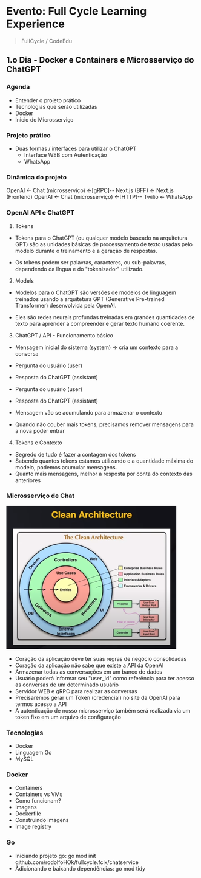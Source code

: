 # Evento: Full Cycle Learning Experience

> FullCycle / CodeEdu

## 1.o Dia - Docker e Containers e Microsserviço do ChatGPT

### Agenda

- Entender o projeto prático
- Tecnologias que serão utilizadas
- Docker
- Inicio do Microsserviço

### Projeto prático

- Duas formas / interfaces para utilizar o ChatGPT
  - Interface WEB com Autenticação
  - WhatsApp

### Dinâmica do projeto

OpenAI <- Chat (microsserviço) <-[gRPC]-- Next.js (BFF) <- Next.js (Frontend)
OpenAI <- Chat (microsserviço) <-[HTTP]-- Twilio <- WhatsApp

### OpenAI API e ChatGPT

1. Tokens

- Tokens para o ChatGPT (ou qualquer modelo baseado na arquitetura GPT) são as unidades básicas de processamento de texto usadas pelo modelo durante o treinamento e a geração de respostas.

- Os tokens podem ser palavras, caracteres, ou sub-palavras, dependendo da língua e do "tokenizador" utilizado.

2. Models

- Modelos para o ChatGPT são versões de modelos de linguagem treinados usando a arquitetura GPT (Generative Pre-trained Transformer) desenvolvida pela OpenAI.

- Eles são redes neurais profundas treinadas em grandes quantidades de texto para aprender a compreender e gerar texto humano coerente.

3. ChatGPT / API - Funcionamento básico

- Mensagem inicial do sistema (system) -> cria um contexto para a conversa
- Pergunta do usuário (user)
- Resposta do ChatGPT (assistant)
- Pergunta do usuário (user)
- Resposta do ChatGPT (assistant)

- Mensagem vão se acumulando para armazenar o contexto
- Quando não couber mais tokens, precisamos remover mensagens para a nova poder entrar

4. Tokens e Contexto

- Segredo de tudo é fazer a contagem dos tokens
- Sabendo quantos tokens estamos utilizando e a quantidade máxima do modelo, podemos acumular mensagens.
- Quanto mais mensagens, melhor a resposta por conta do contexto das anteriores

### Microsserviço de Chat

![Clean Architecture](images/clean-archtecture.png)

- Coração da aplicação deve ter suas regras de negócio consolidadas
- Coração da aplicação não sabe que existe a API da OpenAI
- Armazenar todas as conversações em um banco de dados
- Usuário poderá informar seu "user_id" como referência para ter acesso as conversas de um
  determinado usuário
- Servidor WEB e gRPC para realizar as conversas
- Precisaremos gerar um Token (credencial) no site da OpenAI para termos acesso a API
- A autenticação de nosso microsserviço também será realizada via um token fixo em um arquivo de configuração

### Tecnologias

- Docker
- Linguagem Go
- MySQL

### Docker

- Containers
- Containers vs VMs
- Como funcionam?
- Imagens
- Dockerfile
- Construindo imagens
- Image registry

### Go

- Iniciando projeto go: go mod init github.com/rodolfoHOk/fullcycle.fclx/chatservice
- Adicionando e baixando dependências: go mod tidy
